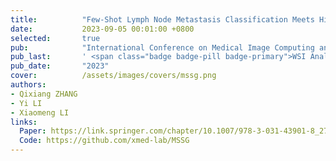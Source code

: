 ```yaml
---
title:          "Few-Shot Lymph Node Metastasis Classification Meets High Performance on Whole Slide Images via the Informative Non-parametric Classifier"
date:           2023-09-05 00:01:00 +0800
selected:       true
pub:            "International Conference on Medical Image Computing and Computer-Assisted Intervention (MICCAI)"
pub_last:       ' <span class="badge badge-pill badge-primary">WSI Analysis</span>'
pub_date:       "2023"
cover:          /assets/images/covers/mssg.png
authors:
- Qixiang ZHANG
- Yi LI
- Xiaomeng LI
links:
  Paper: https://link.springer.com/chapter/10.1007/978-3-031-43901-8_27
  Code: https://github.com/xmed-lab/MSSG
---
```

